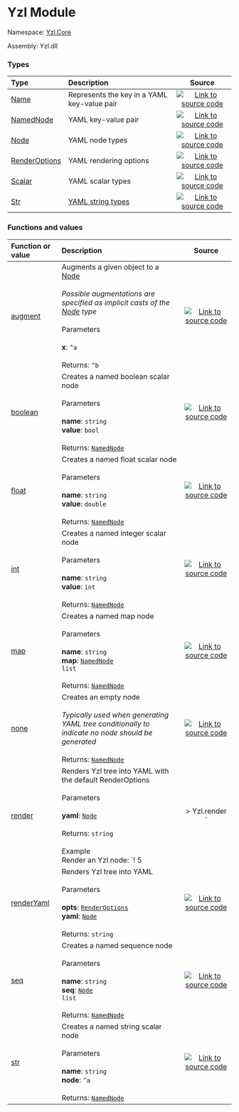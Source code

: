 # Yzl Module

Namespace: [Yzl.Core](https://queil.github.io/yzl/reference/yzl-core)

Assembly: Yzl.dll



### Types

Type | Description | Source
:--- | :--- | :---:
[Name](https://queil.github.io/yzl/reference/yzl-core-yzl-name)&#32; | Represents the key in a YAML key-value pair&#32; | [![Link to source code](https://queil.github.io/yzl/content/img/github.png)](https://github.com/queil/yzl/tree/master/src/Yzl.fs#L41-41)&#32;
[NamedNode](https://queil.github.io/yzl/reference/yzl-core-yzl-namednode)&#32; | YAML key-value pair&#32; | [![Link to source code](https://queil.github.io/yzl/content/img/github.png)](https://github.com/queil/yzl/tree/master/src/Yzl.fs#L66-66)&#32;
[Node](https://queil.github.io/yzl/reference/yzl-core-yzl-node)&#32; | YAML node types&#32; | [![Link to source code](https://queil.github.io/yzl/content/img/github.png)](https://github.com/queil/yzl/tree/master/src/Yzl.fs#L44-44)&#32;
[RenderOptions](https://queil.github.io/yzl/reference/yzl-core-yzl-renderoptions)&#32; | YAML rendering options&#32; | [![Link to source code](https://queil.github.io/yzl/content/img/github.png)](https://github.com/queil/yzl/tree/master/src/Yzl.fs#L109-109)&#32;
[Scalar](https://queil.github.io/yzl/reference/yzl-core-yzl-scalar)&#32; | YAML scalar types&#32; | [![Link to source code](https://queil.github.io/yzl/content/img/github.png)](https://github.com/queil/yzl/tree/master/src/Yzl.fs#L69-69)&#32;
[Str](https://queil.github.io/yzl/reference/yzl-core-yzl-str)&#32; | [YAML string types](https://yaml-multiline.info/)&#32; | [![Link to source code](https://queil.github.io/yzl/content/img/github.png)](https://github.com/queil/yzl/tree/master/src/Yzl.fs#L17-17)&#32;


### Functions and values

Function or value | Description | Source
:--- | :--- | :---:
[augment](#augment)&#32; | Augments a given object to a <a href="https://queil.github.io/yzl/reference/yzl-core-yzl-node">Node</a><br />&#32;<br />*Possible augmentations are specified as implicit casts of the <a href="https://queil.github.io/yzl/reference/yzl-core-yzl-node">Node</a> type*<br />&#32;<br />Parameters&#32;<br />&#32;&#32;<br />**x**: <code>^a</code>&#32;<br />&#32;&#32;<br />Returns: <code>^b</code><br />&#32; | [![Link to source code](https://queil.github.io/yzl/content/img/github.png)](https://github.com/queil/yzl/tree/master/src/Yzl.fs#L81-81)&#32;
[boolean](#boolean)&#32; | Creates a named boolean scalar node<br />&#32;<br />Parameters&#32;<br />&#32;&#32;<br />**name**: <code>string</code>&#32;<br />**value**: <code>bool</code>&#32;<br />&#32;&#32;<br />Returns: <code><a href="https://queil.github.io/yzl/reference/yzl-core-yzl-namednode">NamedNode</a></code><br />&#32; | [![Link to source code](https://queil.github.io/yzl/content/img/github.png)](https://github.com/queil/yzl/tree/master/src/Yzl.fs#L95-95)&#32;
[float](#float)&#32; | Creates a named float scalar node<br />&#32;<br />Parameters&#32;<br />&#32;&#32;<br />**name**: <code>string</code>&#32;<br />**value**: <code>double</code>&#32;<br />&#32;&#32;<br />Returns: <code><a href="https://queil.github.io/yzl/reference/yzl-core-yzl-namednode">NamedNode</a></code><br />&#32; | [![Link to source code](https://queil.github.io/yzl/content/img/github.png)](https://github.com/queil/yzl/tree/master/src/Yzl.fs#L92-92)&#32;
[int](#int)&#32; | Creates a named integer scalar node<br />&#32;<br />Parameters&#32;<br />&#32;&#32;<br />**name**: <code>string</code>&#32;<br />**value**: <code>int</code>&#32;<br />&#32;&#32;<br />Returns: <code><a href="https://queil.github.io/yzl/reference/yzl-core-yzl-namednode">NamedNode</a></code><br />&#32; | [![Link to source code](https://queil.github.io/yzl/content/img/github.png)](https://github.com/queil/yzl/tree/master/src/Yzl.fs#L89-89)&#32;
[map](#map)&#32; | Creates a named map node<br />&#32;<br />Parameters&#32;<br />&#32;&#32;<br />**name**: <code>string</code>&#32;<br />**map**: <code><span><a href="https://queil.github.io/yzl/reference/yzl-core-yzl-namednode">NamedNode</a>&#32;list</span></code>&#32;<br />&#32;&#32;<br />Returns: <code><a href="https://queil.github.io/yzl/reference/yzl-core-yzl-namednode">NamedNode</a></code><br />&#32; | [![Link to source code](https://queil.github.io/yzl/content/img/github.png)](https://github.com/queil/yzl/tree/master/src/Yzl.fs#L98-98)&#32;
[none](#none)&#32; | Creates an empty node<br /> <br /> *Typically used when generating YAML tree conditionally to indicate no node should be generated*<br />&#32;<br />Returns: <code><a href="https://queil.github.io/yzl/reference/yzl-core-yzl-namednode">NamedNode</a></code><br />&#32; | [![Link to source code](https://queil.github.io/yzl/content/img/github.png)](https://github.com/queil/yzl/tree/master/src/Yzl.fs#L106-106)&#32;
[render](#render)&#32; | Renders Yzl tree into YAML with the default RenderOptions<br />&#32;<br />Parameters&#32;<br />&#32;&#32;<br />**yaml**: <code><a href="https://queil.github.io/yzl/reference/yzl-core-yzl-node">Node</a></code>&#32;<br />&#32;&#32;<br />Returns: <code>string</code><br />&#32;<br />Example&#32;<br />Render an Yzl node: `! 5 |> Yzl.render `<br />&#32; | [![Link to source code](https://queil.github.io/yzl/content/img/github.png)](https://github.com/queil/yzl/tree/master/src/Yzl.fs#L229-229)&#32;
[renderYaml](#renderYaml)&#32; | Renders Yzl tree into YAML<br />&#32;<br />Parameters&#32;<br />&#32;&#32;<br />**opts**: <code><a href="https://queil.github.io/yzl/reference/yzl-core-yzl-renderoptions">RenderOptions</a></code>&#32;<br />**yaml**: <code><a href="https://queil.github.io/yzl/reference/yzl-core-yzl-node">Node</a></code>&#32;<br />&#32;&#32;<br />Returns: <code>string</code><br />&#32; | [![Link to source code](https://queil.github.io/yzl/content/img/github.png)](https://github.com/queil/yzl/tree/master/src/Yzl.fs#L124-124)&#32;
[seq](#seq)&#32; | Creates a named sequence node<br />&#32;<br />Parameters&#32;<br />&#32;&#32;<br />**name**: <code>string</code>&#32;<br />**seq**: <code><span><a href="https://queil.github.io/yzl/reference/yzl-core-yzl-node">Node</a>&#32;list</span></code>&#32;<br />&#32;&#32;<br />Returns: <code><a href="https://queil.github.io/yzl/reference/yzl-core-yzl-namednode">NamedNode</a></code><br />&#32; | [![Link to source code](https://queil.github.io/yzl/content/img/github.png)](https://github.com/queil/yzl/tree/master/src/Yzl.fs#L101-101)&#32;
[str](#str)&#32; | Creates a named string scalar node<br />&#32;<br />Parameters&#32;<br />&#32;&#32;<br />**name**: <code>string</code>&#32;<br />**node**: <code>^a</code>&#32;<br />&#32;&#32;<br />Returns: <code><a href="https://queil.github.io/yzl/reference/yzl-core-yzl-namednode">NamedNode</a></code><br />&#32; | [![Link to source code](https://queil.github.io/yzl/content/img/github.png)](https://github.com/queil/yzl/tree/master/src/Yzl.fs#L86-86)&#32;



